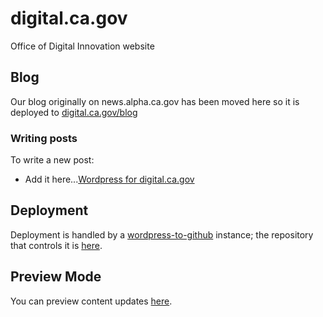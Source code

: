 # digital.ca.gov
Office of Digital Innovation website


## Blog

Our blog originally on news.alpha.ca.gov has been moved here so it is deployed to [digital.ca.gov/blog](https://digital.ca.gov/blog/)

### Writing posts

To write a new post:

- Add it here...[Wordpress for digital.ca.gov](https://live-digital-ca-gov.pantheonsite.io/.pantheonsite.io/wp-admin/edit.php)

## Deployment

Deployment is handled by a [wordpress-to-github](https://www.npmjs.com/package/@cagov/wordpress-to-github) instance; the repository that controls it is [here](https://github.com/cagov/services-wordpress-to-github-digital-ca-gov).

## Preview Mode

You can preview content updates [here](https://fa-go-wp-prev-01.azurewebsites.net/).
